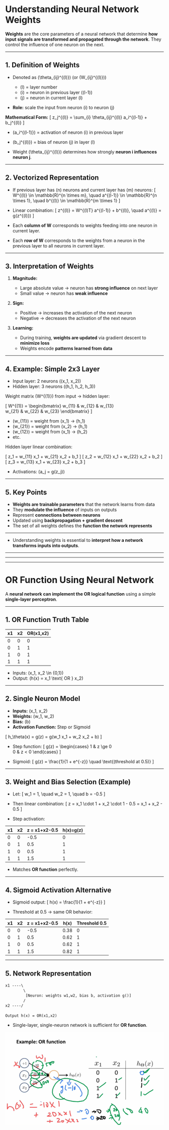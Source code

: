 # Understanding Neural Network Weights

**Weights** are the core parameters of a neural network that determine **how input signals are transformed and propagated through the network**. They control the influence of one neuron on the next.

---

## 1. **Definition of Weights**

* Denoted as (\theta_{ij}^{(l)}) (or (W_{ij}^{(l)}))

  * (l) = layer number
  * (i) = neuron in previous layer ((l-1))
  * (j) = neuron in current layer (l)
* **Role:** scale the input from neuron (i) to neuron (j)

**Mathematical Form:**
[
z_j^{(l)} = \sum_{i} \theta_{ij}^{(l)} a_i^{(l-1)} + b_j^{(l)}
]

* (a_i^{(l-1)}) = activation of neuron (i) in previous layer

* (b_j^{(l)}) = bias of neuron (j) in layer (l)

* Weight (\theta_{ij}^{(l)}) determines how strongly **neuron i influences neuron j**.

---

## 2. **Vectorized Representation**

* If previous layer has (n) neurons and current layer has (m) neurons:
  [
  W^{(l)} \in \mathbb{R}^{n \times m}, \quad a^{(l-1)} \in \mathbb{R}^{n \times 1}, \quad b^{(l)} \in \mathbb{R}^{m \times 1}
  ]

* Linear combination:
  [
  z^{(l)} = W^{(l)T} a^{(l-1)} + b^{(l)}, \quad a^{(l)} = g(z^{(l)})
  ]

* Each **column of W** corresponds to weights feeding into one neuron in current layer.

* Each **row of W** corresponds to the weights from a neuron in the previous layer to all neurons in current layer.

---

## 3. **Interpretation of Weights**

1. **Magnitude:**

   * Large absolute value → neuron has **strong influence** on next layer
   * Small value → neuron has **weak influence**

2. **Sign:**

   * Positive → increases the activation of the next neuron
   * Negative → decreases the activation of the next neuron

3. **Learning:**

   * During training, **weights are updated** via gradient descent to **minimize loss**
   * Weights encode **patterns learned from data**

---

## 4. **Example: Simple 2x3 Layer**

* Input layer: 2 neurons ((x_1, x_2))
* Hidden layer: 3 neurons ((h_1, h_2, h_3))

Weight matrix (W^{(1)}) from input → hidden layer:

[
W^{(1)} =
\begin{bmatrix}
w_{11} & w_{12} & w_{13} \
w_{21} & w_{22} & w_{23}
\end{bmatrix}
]

* (w_{11}) = weight from (x_1) → (h_1)
* (w_{21}) = weight from (x_2) → (h_1)
* (w_{12}) = weight from (x_1) → (h_2)
* etc.

Hidden layer linear combination:

[
z_1 = w_{11} x_1 + w_{21} x_2 + b_1
]
[
z_2 = w_{12} x_1 + w_{22} x_2 + b_2
]
[
z_3 = w_{13} x_1 + w_{23} x_2 + b_3
]

* Activations: (a_j = g(z_j))

---

## 5. **Key Points**

* **Weights are trainable parameters** that the network learns from data
* They **modulate the influence** of inputs on outputs
* Represent **connections between neurons**
* Updated using **backpropagation + gradient descent**
* The set of all weights defines the **function the network represents**

---

* Understanding weights is essential to **interpret how a network transforms inputs into outputs**.

---
---
---

# OR Function Using Neural Network

A **neural network can implement the OR logical function** using a simple **single-layer perceptron**.

---

## 1. **OR Function Truth Table**

| x1 | x2 | OR(x1,x2) |
| -- | -- | --------- |
| 0  | 0  | 0         |
| 0  | 1  | 1         |
| 1  | 0  | 1         |
| 1  | 1  | 1         |

* Inputs: (x_1, x_2 \in {0,1})
* Output: (h(x) = x_1 \text{ OR } x_2)

---

## 2. **Single Neuron Model**

* **Inputs:** (x_1, x_2)
* **Weights:** (w_1, w_2)
* **Bias:** (b)
* **Activation Function:** Step or Sigmoid

[
h_\theta(x) = g(z) = g(w_1 x_1 + w_2 x_2 + b)
]

* Step function:
  [
  g(z) =
  \begin{cases}
  1 & z \ge 0 \
  0 & z < 0
  \end{cases}
  ]

* Sigmoid:
  [
  g(z) = \frac{1}{1 + e^{-z}} \quad \text{(threshold at 0.5)}
  ]

---

## 3. **Weight and Bias Selection (Example)**

* Let:
  [
  w_1 = 1, \quad w_2 = 1, \quad b = -0.5
  ]

* Then linear combination:
  [
  z = x_1 \cdot 1 + x_2 \cdot 1 - 0.5 = x_1 + x_2 - 0.5
  ]

* Step activation:

| x1 | x2 | z = x1+x2-0.5 | h(x)=g(z) |
| -- | -- | ------------- | --------- |
| 0  | 0  | -0.5          | 0         |
| 0  | 1  | 0.5           | 1         |
| 1  | 0  | 0.5           | 1         |
| 1  | 1  | 1.5           | 1         |

* Matches **OR function** perfectly.

---

## 4. **Sigmoid Activation Alternative**

* Sigmoid output:
  [
  h(x) = \frac{1}{1 + e^{-z}}
  ]

* Threshold at 0.5 → same OR behavior:

| x1 | x2 | z = x1+x2-0.5 | h(x) | Threshold 0.5 |
| -- | -- | ------------- | ---- | ------------- |
| 0  | 0  | -0.5          | 0.38 | 0             |
| 0  | 1  | 0.5           | 0.62 | 1             |
| 1  | 0  | 0.5           | 0.62 | 1             |
| 1  | 1  | 1.5           | 0.82 | 1             |

---

## 5. **Network Representation**

```
x1 ----\
        \
         [Neuron: weights w1,w2, bias b, activation g()]
        /
x2 ----/

Output h(x) = OR(x1,x2)
```

* Single-layer, single-neuron network is sufficient for **OR function**.

![](./images/5/1.png)